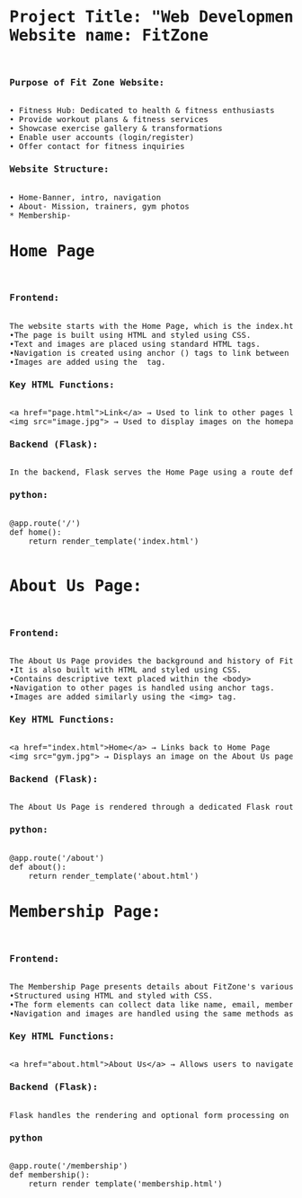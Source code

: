 ﻿<pre>
<h1>Project Title: "Web Development Project with Flask"
Website name: FitZone</h1>
<h3>Purpose of Fit Zone Website:</h3>
• Fitness Hub: Dedicated to health & fitness enthusiasts
• Provide workout plans & fitness services
• Showcase exercise gallery & transformations
• Enable user accounts (login/register)
• Offer contact for fitness inquiries
<h3>Website Structure:</h3>
• Home-Banner, intro, navigation
• About- Mission, trainers, gym photos
* Membership-
<h1>Home Page</h1>
<h3>Frontend:</h3>
The website starts with the Home Page, which is the index.html file. It contains a welcoming message for FitZone users and offers a variety of navigation options that link to other pages such as About Us and Membership.
•The page is built using HTML and styled using CSS.
•Text and images are placed using standard HTML tags.
•Navigation is created using anchor (<a>) tags to link between different pages.
•Images are added using the <img> tag.
<h3>Key HTML Functions:</h3>
&lt;a href="page.html"&gt;Link&lt;/a&gt; → Used to link to other pages like About or Membership
&lt;img src="image.jpg"&gt; → Used to display images on the homepage
<h3>Backend (Flask):</h3>
In the backend, Flask serves the Home Page using a route defined in app.py. This route tells Flask to render the index.html template when the root URL is accessed.
<h3>python:</h3>
@app.route('/')
def home():
    return render_template('index.html')
  
<h1>About Us Page:</h1>
<h3>Frontend:</h3>
The About Us Page provides the background and history of FitZone Gym, as well as more navigation options for accessing other sections of the website.
•It is also built with HTML and styled using CSS.
•Contains descriptive text placed within the &lt;body&gt;
•Navigation to other pages is handled using anchor tags.
•Images are added similarly using the &lt;img&gt; tag.
<h3>Key HTML Functions:</h3>
&lt;a href="index.html"&gt;Home&lt;/a&gt; → Links back to Home Page
&lt;img src="gym.jpg"&gt; → Displays an image on the About Us page
<h3>Backend (Flask):</h3>
The About Us Page is rendered through a dedicated Flask route in app.py. When the user visits /about, Flask loads the about.html template.
<h3>python:</h3>
@app.route('/about')
def about():
    return render_template('about.html')
<h1>Membership Page:</h1>
<h3>Frontend:</h3>
The Membership Page presents details about FitZone's various membership plans. It includes pricing, benefits, and a form for user sign-up or inquiries.
•Structured using HTML and styled with CSS.
•The form elements can collect data like name, email, membership type, etc.
•Navigation and images are handled using the same methods as in previous pages.
<h3>Key HTML Functions:</h3>
&lt;a href="about.html"&gt;About Us&lt;/a&gt; → Allows users to navigate back.
<h3>Backend (Flask):</h3>
Flask handles the rendering and optional form processing on the Membership Page. A route is set up to load the page when the /membership URL is visited.
<h3>python</h3>
@app.route('/membership')
def membership():
    return render_template('membership.html')
</pre>
